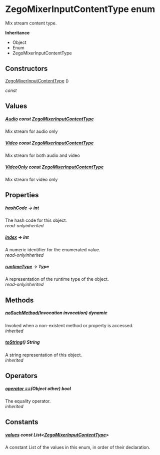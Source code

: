 


# ZegoMixerInputContentType enum







<p>Mix stream content type.</p>



**Inheritance**

- Object
- Enum
- ZegoMixerInputContentType






## Constructors

[ZegoMixerInputContentType](../zego_uikit_prebuilt_live_audio_room/ZegoMixerInputContentType/ZegoMixerInputContentType.md) ()

  _const_ 


## Values

##### [Audio](../zego_uikit_prebuilt_live_audio_room/ZegoMixerInputContentType.md) const [ZegoMixerInputContentType](../zego_uikit_prebuilt_live_audio_room/ZegoMixerInputContentType.md)



<p>Mix stream for audio only</p>  




##### [Video](../zego_uikit_prebuilt_live_audio_room/ZegoMixerInputContentType.md) const [ZegoMixerInputContentType](../zego_uikit_prebuilt_live_audio_room/ZegoMixerInputContentType.md)



<p>Mix stream for both audio and video</p>  




##### [VideoOnly](../zego_uikit_prebuilt_live_audio_room/ZegoMixerInputContentType.md) const [ZegoMixerInputContentType](../zego_uikit_prebuilt_live_audio_room/ZegoMixerInputContentType.md)



<p>Mix stream for video only</p>  





## Properties

##### [hashCode](../zego_uikit_prebuilt_live_audio_room/ZegoMixerInputContentType/hashCode.md) &#8594; int



The hash code for this object.  
_<span class="feature">read-only</span><span class="feature">inherited</span>_



##### [index](../zego_uikit_prebuilt_live_audio_room/ZegoMixerInputContentType/index.md) &#8594; int



A numeric identifier for the enumerated value.  
_<span class="feature">read-only</span><span class="feature">inherited</span>_



##### [runtimeType](../zego_uikit_prebuilt_live_audio_room/ZegoMixerInputContentType/runtimeType.md) &#8594; Type



A representation of the runtime type of the object.  
_<span class="feature">read-only</span><span class="feature">inherited</span>_





## Methods

##### [noSuchMethod](../zego_uikit_prebuilt_live_audio_room/ZegoMixerInputContentType/noSuchMethod.md)(Invocation invocation) dynamic



Invoked when a non-existent method or property is accessed.  
_<span class="feature">inherited</span>_



##### [toString](../zego_uikit_prebuilt_live_audio_room/ZegoMixerInputContentType/toString.md)() String



A string representation of this object.  
_<span class="feature">inherited</span>_





## Operators

##### [operator ==](../zego_uikit_prebuilt_live_audio_room/ZegoMixerInputContentType/operator_equals.md)(Object other) bool



The equality operator.  
_<span class="feature">inherited</span>_










## Constants

##### [values](../zego_uikit_prebuilt_live_audio_room/ZegoMixerInputContentType/values-constant.md) const List&lt;[ZegoMixerInputContentType](../zego_uikit_prebuilt_live_audio_room/ZegoMixerInputContentType.md)>



A constant List of the values in this enum, in order of their declaration.  









